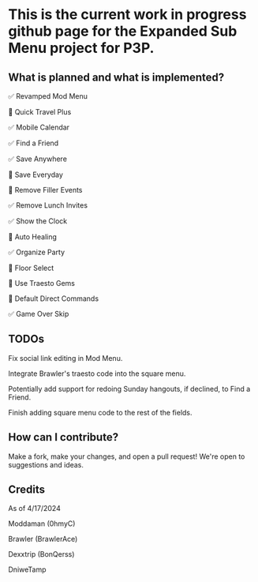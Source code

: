 # This is the current work in progress github page for the Expanded Sub Menu project for P3P.

## What is planned and what is implemented?

✅ Revamped Mod Menu

🔲 Quick Travel Plus

✅ Mobile Calendar

✅ Find a Friend

✅ Save Anywhere

🔲 Save Everyday

🔲 Remove Filler Events

✅ Remove Lunch Invites

✅ Show the Clock

🔲 Auto Healing

✅ Organize Party

🔲 Floor Select

🔲 Use Traesto Gems

🔲 Default Direct Commands

✅ Game Over Skip

## TODOs

Fix social link editing in Mod Menu.

Integrate Brawler's traesto code into the square menu.

Potentially add support for redoing Sunday hangouts, if declined, to Find a Friend.

Finish adding square menu code to the rest of the fields.

## How can I contribute?

Make a fork, make your changes, and open a pull request! We're open to suggestions and ideas.

## Credits
As of 4/17/2024

Moddaman (0hmyC)

Brawler (BrawlerAce)

Dexxtrip (BonQerss)

DniweTamp
